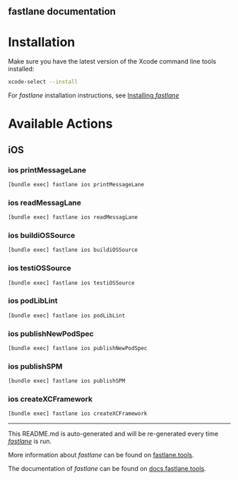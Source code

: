 fastlane documentation
----

# Installation

Make sure you have the latest version of the Xcode command line tools installed:

```sh
xcode-select --install
```

For _fastlane_ installation instructions, see [Installing _fastlane_](https://docs.fastlane.tools/#installing-fastlane)

# Available Actions

## iOS

### ios printMessageLane

```sh
[bundle exec] fastlane ios printMessageLane
```



### ios readMessagLane

```sh
[bundle exec] fastlane ios readMessagLane
```



### ios buildiOSSource

```sh
[bundle exec] fastlane ios buildiOSSource
```



### ios testiOSSource

```sh
[bundle exec] fastlane ios testiOSSource
```



### ios podLibLint

```sh
[bundle exec] fastlane ios podLibLint
```



### ios publishNewPodSpec

```sh
[bundle exec] fastlane ios publishNewPodSpec
```



### ios publishSPM

```sh
[bundle exec] fastlane ios publishSPM
```



### ios createXCFramework

```sh
[bundle exec] fastlane ios createXCFramework
```



----

This README.md is auto-generated and will be re-generated every time [_fastlane_](https://fastlane.tools) is run.

More information about _fastlane_ can be found on [fastlane.tools](https://fastlane.tools).

The documentation of _fastlane_ can be found on [docs.fastlane.tools](https://docs.fastlane.tools).
